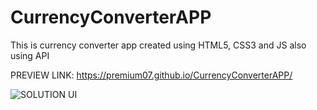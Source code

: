 # CurrencyConverterAPP
This is currency converter app created using HTML5, CSS3 and JS also using API

PREVIEW LINK: https://premium07.github.io/CurrencyConverterAPP/

![SOLUTION UI](https://github.com/Premium07/CurrencyConverterAPP/assets/88884106/e847a89e-464a-4d6b-91cb-3d1767f035ad)
